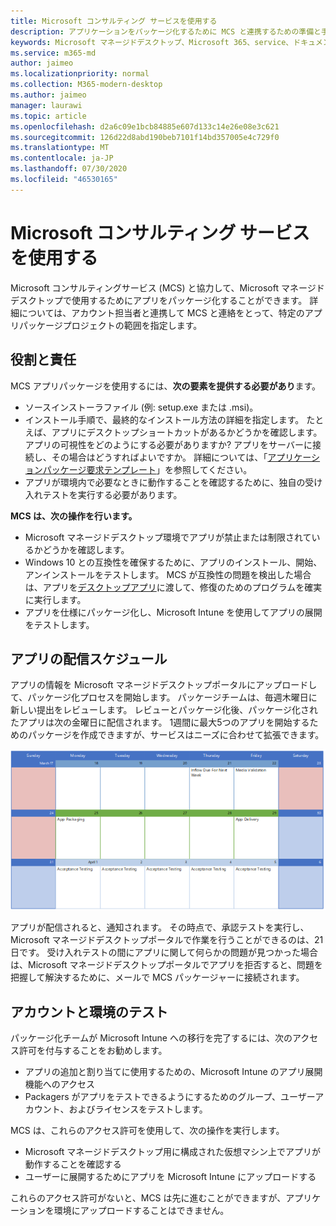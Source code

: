 ```yaml
---
title: Microsoft コンサルティング サービスを使用する
description: アプリケーションをパッケージ化するために MCS と連携するための準備と手順
keywords: Microsoft マネージドデスクトップ、Microsoft 365、service、ドキュメント、アプリ、MCS、パッケージ
ms.service: m365-md
author: jaimeo
ms.localizationpriority: normal
ms.collection: M365-modern-desktop
ms.author: jaimeo
manager: laurawi
ms.topic: article
ms.openlocfilehash: d2a6c09e1bcb84885e607d133c14e26e08e3c621
ms.sourcegitcommit: 126d22d8abd190beb7101f14bd357005e4c729f0
ms.translationtype: MT
ms.contentlocale: ja-JP
ms.lasthandoff: 07/30/2020
ms.locfileid: "46530165"
---
```

# <a name="working-with-microsoft-consulting-services"></a>Microsoft コンサルティング サービスを使用する

Microsoft コンサルティングサービス (MCS) と協力して、Microsoft マネージドデスクトップで使用するためにアプリをパッケージ化することができます。 詳細については、アカウント担当者と連携して MCS と連絡をとって、特定のアプリパッケージプロジェクトの範囲を指定します。

## <a name="roles-and-responsibilities"></a>役割と責任

MCS アプリパッケージを使用するには、**次の要素を提供する必要があり**ます。

- ソースインストーラファイル (例: setup.exe または .msi)。
- インストール手順で、最終的なインストール方法の詳細を指定します。 たとえば、アプリにデスクトップショートカットがあるかどうかを確認します。 アプリの可視性をどのようにする必要がありますか? アプリをサーバーに接続し、その場合はどうすればよいですか。 詳細については、「[アプリケーションパッケージ要求テンプレート](https://github.com/MicrosoftDocs/microsoft-365-docs/raw/public/microsoft-365/managed-desktop/get-ready/downloads/app-packaging-template.docx)」を参照してください。
- アプリが環境内で必要なときに動作することを確認するために、独自の受け入れテストを実行する必要があります。

**MCS は、次の操作を行います。**

- Microsoft マネージドデスクトップ環境でアプリが禁止または制限されているかどうかを確認します。
- Windows 10 との互換性を確保するために、アプリのインストール、開始、アンインストールをテストします。 MCS が互換性の問題を検出した場合は、アプリを[デスクトップアプリ](https://docs.microsoft.com/fasttrack/win-10-desktop-app-assure)に渡して、修復のためのプログラムを確実に実行します。
- アプリを仕様にパッケージ化し、Microsoft Intune を使用してアプリの展開をテストします。

## <a name="app-delivery-schedule"></a>アプリの配信スケジュール

アプリの情報を Microsoft マネージドデスクトップポータルにアップロードして、パッケージ化プロセスを開始します。 パッケージチームは、毎週木曜日に新しい提出をレビューします。 レビューとパッケージ化後、パッケージ化されたアプリは次の金曜日に配信されます。 1週間に最大5つのアプリを開始するためのパッケージを作成できますが、サービスはニーズに合わせて拡張できます。

![木曜日にアプリケーションのインフロー (この例では 21)、次の日にメディア検証、次の月曜日にパッケージ化 (25)、以降の金曜日にアプリの配信を示すカレンダー (29 日)](../../media/MCS-cal.png)

アプリが配信されると、通知されます。 その時点で、承認テストを実行し、Microsoft マネージドデスクトップポータルで作業を行うことができるのは、21日です。 受け入れテストの間にアプリに関して何らかの問題が見つかった場合は、Microsoft マネージドデスクトップポータルでアプリを拒否すると、問題を把握して解決するために、メールで MCS パッケージャーに接続されます。

## <a name="testing-accounts-and-environment"></a>アカウントと環境のテスト

パッケージ化チームが Microsoft Intune への移行を完了するには、次のアクセス許可を付与することをお勧めします。
 
-   アプリの追加と割り当てに使用するための、Microsoft Intune のアプリ展開機能へのアクセス 
-   Packagers がアプリをテストできるようにするためのグループ、ユーザーアカウント、およびライセンスをテストします。

MCS は、これらのアクセス許可を使用して、次の操作を実行します。
 
-   Microsoft マネージドデスクトップ用に構成された仮想マシン上でアプリが動作することを確認する
-   ユーザーに展開するためにアプリを Microsoft Intune にアップロードする

これらのアクセス許可がないと、MCS は先に進むことができますが、アプリケーションを環境にアップロードすることはできません。


